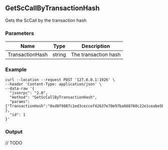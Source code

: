 ## GetScCallByTransactionHash

 Gets the ScCall by the transaction hash

### Parameters

| Name         | Type   | Description       |
| ---------------- | -------------- | ------- |
| TransactionHash | string | The transaction hash |

### Example
```shell
curl --location --request POST '127.0.0.1:1926' \
--header 'Content-Type: application/json' \
--data-raw '{  
  "jsonrpc": "2.0",
  "method": "GetScCallByTransactionHash",
  "params": {"TransactionHash":"0xd8f9887c1ed3ceccef42637e70e97ba668760c22e1ceabe5b510ccf70a328c68" },
  "id": 1
}'
```

### Output

// TODO
